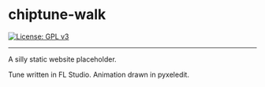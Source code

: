 # chiptune-walk
[![License: GPL v3](https://img.shields.io/badge/License-GPLv3-blue.svg)](https://www.gnu.org/licenses/gpl-3.0)

----
A silly static website placeholder.

Tune written in FL Studio.
Animation drawn in pyxeledit.

